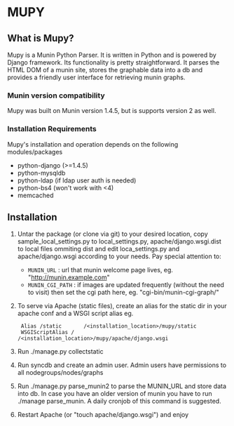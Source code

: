 # MUPY

## What is Mupy?

Mupy is a Munin Python Parser. It is written in Python and is powered by Django framework.
Its functionality is pretty straightforward. It parses the HTML DOM of a munin site, stores the graphable
data into a db and provides a friendly user interface for retrieving munin graphs.


### Munin version compatibility
Mupy was built on Munin version 1.4.5, but is supports version 2 as well.


### Installation Requirements
Mupy's installation and operation depends on the following modules/packages

* python-django (>=1.4.5)
* python-mysqldb
* python-ldap (if ldap user auth is needed)
* python-bs4 (won't work with <4)
* memcached


## Installation

1. Untar the package (or clone via git) to your desired location, copy sample_local_settings.py to local_settings.py, apache/django.wsgi.dist to local files ommiting dist and edit loca_settings.py and apache/django.wsgi according to your needs. Pay special attention to:
	- `MUNIN_URL` : url that munin welcome page lives, eg. "http://munin.example.com"
	- `MUNIN_CGI_PATH` : if images are updated frequently (without the need to visit) then set the cgi path here, eg. "cgi-bin/munin-cgi-graph/"

2. To serve via Apache (static files),
create an alias for the static dir in your apache conf and a WSGI script alias eg.

		Alias /static       /<installation_location>/mupy/static
		WSGIScriptAlias /      /<installation_location>/mupy/apache/django.wsgi

3. Run ./manage.py collectstatic
4. Run syncdb and create an admin user. Admin users have permissions to all nodegroups/nodes/graphs
5. Run ./manage.py parse_munin2 to parse the MUNIN_URL and store data into db. In case you have an older version of munin you have to run ./manage parse_munin. A daily cronjob of this command is suggested.
6. Restart Apache (or "touch apache/django.wsgi") and enjoy
